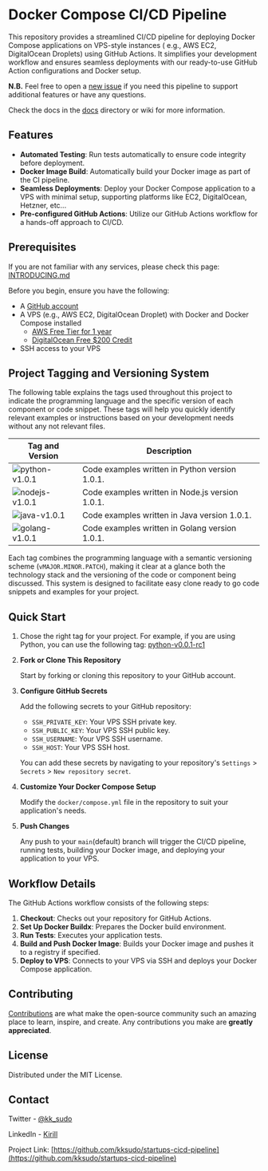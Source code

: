 # Docker Compose CI/CD Pipeline

This repository provides a streamlined CI/CD pipeline for deploying Docker Compose applications on VPS-style instances (
e.g., AWS EC2, DigitalOcean Droplets) using GitHub Actions. It simplifies your development workflow and ensures seamless
deployments with our ready-to-use GitHub Action configurations and Docker setup.

**N.B.** Feel free to open a [new issue](https://github.com/kksudo/startups-cicd-pipeline/issues) if you need this
pipeline to support additional features or have any questions.

Check the docs in the [docs](/docs/README.md) directory or wiki for more information.

## Features

- **Automated Testing**: Run tests automatically to ensure code integrity before deployment.
- **Docker Image Build**: Automatically build your Docker image as part of the CI pipeline.
- **Seamless Deployments**: Deploy your Docker Compose application to a VPS with minimal setup, supporting platforms
  like EC2, DigitalOcean, Hetzner, etc...
- **Pre-configured GitHub Actions**: Utilize our GitHub Actions workflow for a hands-off approach to CI/CD.

## Prerequisites

If you are not familiar with any services, please check this page: [INTRODUCING.md](docs/INTRODUCING.md)

Before you begin, ensure you have the following:

- A [GitHub account](https://github.com/join)
- A VPS (e.g., AWS EC2, DigitalOcean Droplet) with Docker and Docker Compose installed
    - [AWS Free Tier for 1 year](https://aws.amazon.com/free)
    - [DigitalOcean Free $200 Credit](https://try.digitalocean.com/freetrialoffer/)
- SSH access to your VPS

## Project Tagging and Versioning System

The following table explains the tags used throughout this project to indicate the programming language and the specific
version of each component or code snippet. These tags will help you quickly identify relevant examples or instructions
based on your development needs without any not relevant files.

| Tag and Version                                                        | Description                                     |
|------------------------------------------------------------------------|-------------------------------------------------|
| ![python-v1.0.1](https://img.shields.io/badge/Python-v1.0.1-blue)      | Code examples written in Python version 1.0.1.  |
| ![nodejs-v1.0.1](https://img.shields.io/badge/Node.js-v1.0.1-green)    | Code examples written in Node.js version 1.0.1. |
| ![java-v1.0.1](https://img.shields.io/badge/Java-v1.0.1-red)           | Code examples written in Java version 1.0.1.    |
| ![golang-v1.0.1](https://img.shields.io/badge/Golang-v1.0.1-lightgrey) | Code examples written in Golang version 1.0.1.  |

Each tag combines the programming language with a semantic versioning scheme (`vMAJOR.MINOR.PATCH`), making it clear at
a glance both the technology stack and the versioning of the code or component being discussed. This system is designed
to facilitate easy clone ready to go code snippets and examples for your project.

## Quick Start

1. Chose the right tag for your project. For example, if you are using Python, you can use the following tag:
   [python-v0.0.1-rc1](https://github.com/kksudo/startups-cicd-pipeline/releases/tag/python-v0.0.1-rc1)

2. **Fork or Clone This Repository**

   Start by forking or cloning this repository to your GitHub account.

3. **Configure GitHub Secrets**

   Add the following secrets to your GitHub repository:
    - `SSH_PRIVATE_KEY`: Your VPS SSH private key.
    - `SSH_PUBLIC_KEY`: Your VPS SSH public key.
    - `SSH_USERNAME`: Your VPS SSH username.
    - `SSH_HOST`: Your VPS SSH host.

   You can add these secrets by navigating to your repository's `Settings` > `Secrets` > `New repository secret`.
4. **Customize Your Docker Compose Setup**

   Modify the `docker/compose.yml` file in the repository to suit your application's needs.

5. **Push Changes**

   Any push to your `main`(default) branch will trigger the CI/CD pipeline, running tests, building your Docker image,
   and deploying your application to your VPS.

## Workflow Details

The GitHub Actions workflow consists of the following steps:

1. **Checkout**: Checks out your repository for GitHub Actions.
2. **Set Up Docker Buildx**: Prepares the Docker build environment.
3. **Run Tests**: Executes your application tests.
4. **Build and Push Docker Image**: Builds your Docker image and pushes it to a registry if specified.
5. **Deploy to VPS**: Connects to your VPS via SSH and deploys your Docker Compose application.

## Contributing

[Contributions](/.github/CONTRIBUTING.md) are what make the open-source community such an amazing place to learn,
inspire, and create. Any contributions you make are **greatly appreciated**.

## License

Distributed under the MIT License.

## Contact

Twitter - [@kk_sudo](https://twitter.com/kk_sudo)

LinkedIn - [Kirill](https://www.linkedin.com/in/kazakovk/)

Project Link: [https://github.com/kksudo/startups-cicd-pipeline](https://github.com/kksudo/startups-cicd-pipeline)
